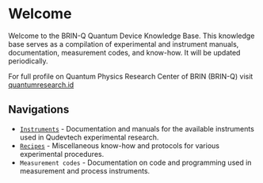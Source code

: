 # Welcome

Welcome to the BRIN-Q Quantum Device Knowledge Base. This knowledge base serves as a compilation of experimental and instrument manuals, documentation, measurement codes, and know-how. It will be updated periodically.

For full profile on Quantum Physics Research Center of BRIN (BRIN-Q) visit [quantumresearch.id](https://www.quantumresearch.id)

## Navigations
* [`Instruments`](instruments/pld.md) - Documentation and manuals for the available instruments used in Qudevtech experimental research.
* [`Recipes`](recipes/substrate_cleaning.md) - Miscellaneous know-how and protocols for various experimental procedures.
* `Measurement codes` - Documentation on code and programming used in measurement and process instruments.

